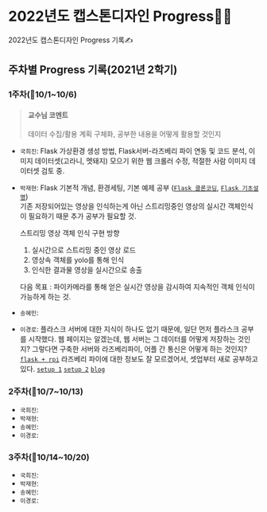 2022년도 캡스톤디자인 Progress👨‍💻
===
2022년도 캡스톤디자인 Progress 기록✍

## 주차별 Progress 기록(2021년 2학기)
### 1주차(📆10/1~10/6)
> #### 교수님 코멘트
> 데이터 수집/활용 계획 구체화, 공부한 내용을 어떻게 활용할 것인지
* `국희진`: Flask 가상환경 생성 방법, Flask서버-라즈베리 파이 연동 및 코드 분석, 이미지 데이터셋(고라니, 멧돼지) 모으기 위한 웹 크롤러 수정, 적절한 사람 이미지 데이터셋 검토 중.
* `박재현`: Flask 기본적 개념, 환경세팅, 기본 예제 공부 ([`Flask 클론코딩`](https://www.youtube.com/channel/UCCaunu3Cv09ZCDxU13Gx3Hg/videos), [`Flask 기초설명`](https://wings2pc.tistory.com/entry/%EC%9B%B9-%EC%95%B1%ED%94%84%EB%A1%9C%EA%B7%B8%EB%9E%98%EB%B0%8D-%ED%8C%8C%EC%9D%B4%EC%8D%AC-%ED%94%8C%EB%9D%BC%EC%8A%A4%ED%81%ACPython-Flask-%EC%84%A4%EC%B9%98-%EB%B0%8F-%EC%9B%B9-%EC%95%A0%ED%94%8C%EB%A6%AC%EC%BC%80%EC%9D%B4%EC%85%98Web-Application-%EC%8B%9C%EC%9E%91))  
기존 저장되어있는 영상을 인식하는게 아닌 스트리밍중인 영상의 실시간 객체인식이 필요하기 때문 추가 공부가 필요할 것.


  스트리밍 영상 객체 인식 구현 방향
  1. 실시간으로 스트리밍 중인 영상 로드  
  2. 영상속 객체를 yolo를 통해 인식  
  3. 인식한 결과물 영상을 실시간으로 송출


  다음 목표 : 파이카메라를 통해 얻은 실시간 영상을 감시하여 지속적인 객체 인식이 가능하게 하는 것.  
* `송혜민`:
* `이경로`: 플라스크 서버에 대한 지식이 하나도 없기 때문에, 일단 먼저 플라스크 공부를 시작했다. 웹 페이지는 알겠는데, 웹 서버는 그 데이터를 어떻게 저장하는 것인지? 그렇다면 구축한 서버와 라즈베리파이, 어플 간 통신은 어떻게 하는 것인지?
[`flask + rpi`](https://www.youtube.com/watch?v=RPqSbdce5EM&ab_channel=ODIY%ED%95%9C%EA%B5%AD%EA%B3%BC%ED%95%99%EC%B0%BD%EC%9D%98%EC%9E%AC%EB%8B%A8)
라즈베리 파이에 대한 정보도 잘 모르겠어서, 셋업부터 새로 공부하고 있다.
[`setup 1`](https://www.youtube.com/watch?v=tenLLerqop8&ab_channel=%EA%B3%B5%EB%8C%80%EC%84%A0%EB%B0%B0)
[`setup 2`](https://www.youtube.com/watch?v=_LB6z7e0kIE&ab_channel=%EA%B3%B5%EB%8C%80%EC%84%A0%EB%B0%B0)
[`blog`](https://seolin.tistory.com/99)

### 2주차(📆10/7~10/13)
* `국희진`:
* `박재현`:
* `송혜민`:
* `이경로`:

### 3주차(📆10/14~10/20)
* `국희진`:
* `박재현`:
* `송혜민`:
* `이경로`:
